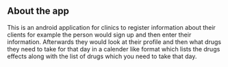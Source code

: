 ## About the app
This is an android application for clinics to register information about their clients
for example the person would sign up and then enter their information. Afterwards they
would look at their profile and then what drugs they need to take for that day in a 
calender like format which lists the drugs effects along with the list of drugs which
you need to take that day.
